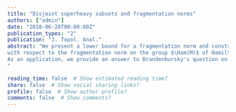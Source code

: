 ```yaml
---
title: "Disjoint superheavy subsets and fragmentation norms"
authors: ["admin"]
date: "2018-06-28T00:00:00Z"
publication_types: "2"
publication: "J. Topol. Anal."
abstract: "We present a lower bound for a fragmentation norm and construct a bi-Lipschitz embedding $I\colon \mathbb{R}^n\to\Ham(M)$
with respect to the fragmentation norm on the group $\Ham(M)$ of Hamiltonian diffeomorphisms of a symplectic manifold $(M,\omega)$.
As an application, we provide an answer to Brandenbursky's question on fragmentation norms on $\Ham(\Sigma_g)$, where $\Sigma_g$ is a closed Riemannian surface of genus $g\geq 2$.
"

reading_time: false  # Show estimated reading time?
share: false  # Show social sharing links?
profile: false  # Show author profile?
comments: false  # Show comments?
---
```

